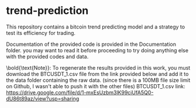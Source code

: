 # trend-prediction
This repository contains a bitcoin trend predicting model and a strategy to test its efficiency for trading.

Documentation of the provided code is provided in the Documentation folder. you may want to read it before proceeding to try doing anything else with the provided codes and data.

\bold{\text{Note}}: To regenerate the results provided in this work, you must download the BTCUSDT_1.csv file from the link provided below and add it to the data folder containing the raw data. 
(since there is a 100MB file size limit on Github, I wasn't able to push it with the other files)
BTCUSDT_1.csv link: https://drive.google.com/file/d/1-mxEsUzbm3lK99ciUfA5Q0-dU86t89az/view?usp=sharing
